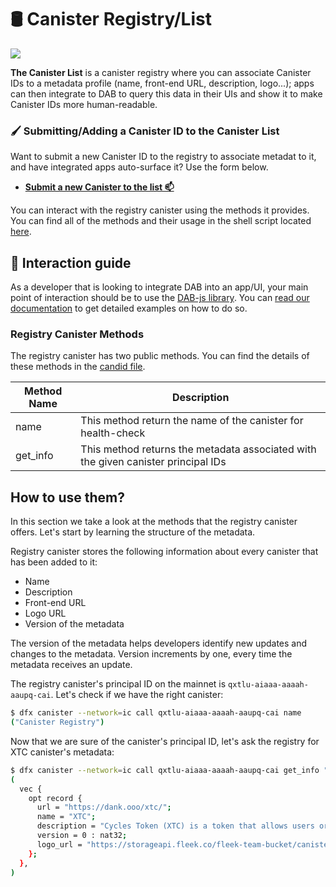 # 🛢️ Canister Registry/List 

![](https://storageapi.fleek.co/fleek-team-bucket/canregistry.png)

**The Canister List** is a canister registry where you can associate Canister IDs to a metadata profile (name, front-end URL, description, logo...); apps can then integrate to DAB to query this data in their UIs and show it to make Canister IDs more human-readable.

### 🖌️ Submitting/Adding a Canister ID to the Canister List

Want to submit a new Canister ID to the registry to associate metadat to it, and have integrated apps auto-surface it? Use the form below.

* [**Submit a new Canister to the list 📫**](https://dab-ooo.typeform.com/canister-list)
  

You can interact with the registry canister using the methods it provides. You can find all of the methods and their usage in the
shell script located [here](https://github.com/Psychedelic/dab/blob/main/scripts/registry-tests.sh).

## 🧰 Interaction guide

As a developer that is looking to integrate DAB into an app/UI, your main point of interaction should be to use the [DAB-js library](https://github.com/psychedelic/dab-js). You can [read our documentation](https://docs.dab.ooo) to get detailed examples on how to do so.

### Registry Canister Methods

The registry canister has two public methods. You can find the details of these methods in the [candid file](https://github.com/Psychedelic/dab/blob/main/candid/registry.did).

| Method Name        | Description                                                                                           |
| -----------        | -----------                                                                                           |
| name               | This method return the name of the canister for health-check                                          |
| get_info           | This method returns the metadata associated with the given canister principal IDs                     |


## How to use them?

In this section we take a look at the methods that the registry canister offers. Let's start by learning the structure of the metadata.

Registry canister stores the following information about every canister that has been added to it:

- Name
- Description
- Front-end URL
- Logo URL
- Version of the metadata

The version of the metadata helps developers identify new updates and changes to the metadata. Version increments by one, every time the metadata receives an update.

The registry canister's principal ID on the mainnet is `qxtlu-aiaaa-aaaah-aaupq-cai`. Let's check if we have the right canister:

```sh
$ dfx canister --network=ic call qxtlu-aiaaa-aaaah-aaupq-cai name
("Canister Registry")
```

Now that we are sure of the canister's principal ID, let's ask the registry for XTC canister's metadata:

```sh
$ dfx canister --network=ic call qxtlu-aiaaa-aaaah-aaupq-cai get_info "(vec {principal \"aanaa-xaaaa-aaaah-aaeiq-cai\"})"
(
  vec {
    opt record {
      url = "https://dank.ooo/xtc/";
      name = "XTC";
      description = "Cycles Token (XTC) is a token that allows users or developers to hold cycles with just a Principal ID, and send, trade, or develop canisters with them.";
      version = 0 : nat32;
      logo_url = "https://storageapi.fleek.co/fleek-team-bucket/canister-logos/XTC.svg";
    };
  },
)
```
